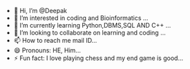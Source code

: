 - 👋 Hi, I’m @Deepak
- 👀 I’m interested in coding and Bioinformatics ...
- 🌱 I’m currently learning Python,DBMS,SQL AND C++ ...
- 💞️ I’m looking to collaborate on learning and coding ...
- 📫 How to reach me mail ID...
- 😄 Pronouns: HE, Him...
- ⚡ Fun fact: I love playing chess and my end game is good...

<!---
Deepak3546/Deepak3546 is a ✨ special ✨ repository because its `README.md` (this file) appears on your GitHub profile.
You can click the Preview link to take a look at your changes.
--->
